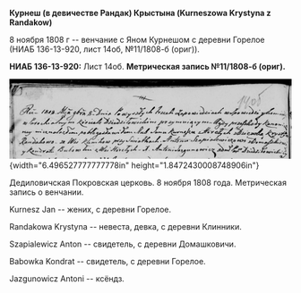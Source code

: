 **Курнеш (в девичестве Рандак) Крыстына (Kurneszowa Krystyna z
Randakow)**

8 ноября 1808 г -- венчание с Яном Курнешом с деревни Горелое (НИАБ
136-13-920, лист 14об, №11/1808-б (ориг)).

**НИАБ 136-13-920:** Лист 14об. **Метрическая запись №11/1808-б
(ориг).**

![](./media/a789c0d6fdbba85ccccc437c69cbfe30c4aade0f.png){width="6.496527777777778in"
height="1.8472430008748906in"}

Дедиловичская Покровская церковь. 8 ноября 1808 года. Метрическая запись
о венчании.

Kurnesz Jan -- жених, с деревни Горелое.

Randakowa Krystyna -- невеста, девка, с деревни Клинники.

Szapialewicz Anton -- свидетель, с деревни Домашковичи.

Babowka Kondrat -- свидетель, с деревни Горелое.

Jazgunowicz Antoni -- ксёндз.
